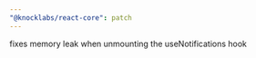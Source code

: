```yaml
---
"@knocklabs/react-core": patch
---
```


fixes memory leak when unmounting the useNotifications hook

